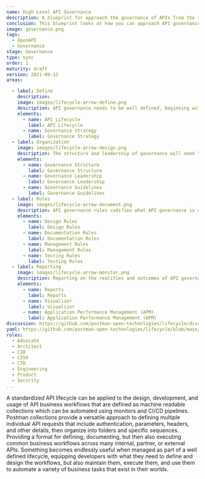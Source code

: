 ```yaml
---
name: High Level API Governance
description: A blueprint for approach the governance of APIs from the top down, establishing a higher level strategy for defining what governance is, and then helping spread guidance across teams that helps enable them to deliver more consistent APIs across a more consistent API lifecycle no matter what type of API they are delivering.
conclusion: This blueprint looks at how you can approach API governance as an organization, establishing high level strategy and practices that can be used to direct governance efforts across teams. Each element within this blueprint works to provide a simple overview of what is involved across the entire life of an API, with more detail present on the detail page for each element (if you are viewing this on the API lifecycle project site). If you are reading this via a PDF or printed version you can visit the landing page for this blueprint to access more information and view specific actions you might possibly consider taking as part of applying each element of this proposed lifecycle within your own operations. This blueprint is a living document and will continue to evolve and be added to over time based upon feedback from readers. If you have any questions, feedback, or feel like there is more information you need, feel free to jump on the Github discussion for this blueprint, or any of the individual elements present--the value this blueprint provides is actively defined by the feedback community members like you.
image: governance.png
tags:
  - OpenAPI
  - Governance
stage: Governance
type: sync
order: 1
maturity: draft
version: 2021-09-12
areas:  

  - label: Define
    description: 
    image: images/lifecycle-arrow-define.png
    description: API governance needs to be well defined, beginning with defining the overall API lifecycle, which this project is dedicated to doing, and the establishment of a formal strategy. Without properly defining of what governance is, and how it will be applied across the API lifecycle, it will never be realized. To establish API governance at the highest levels within an organization you need a well defined view of what is happening today across operations, and coherent articulation of where we should be going. This definition will not every e complete, but more of an ongoing journey for an organization to define itself.
    elements: 
      - name: API Lifecycle
        label: API Lifecycle    
      - name: Governance Strategy
        label: Governance Strategy
  - label: Organization
    image: images/lifecycle-arrow-design.png
    description: The structure and leadership of governance will need to be established for API governance to move forward at the highest levels, otherwise it will just be a low-level vision that a handful of teams are able to realize. The organization of governance needs to reflect the organization where it is being applied in order to have greatest impact. To do this, you have to invest resources, time, and people to helping organize, lead, and guide teams in learning about, understanding, applying, reporting, and providing feedback on what is working and what is not working when it comes to governance.
    elements:
      - name: Governance Structure
        label: Governance Structure
      - name: Governance Leadership
        label: Governance Leadership    
      - name: Governance Guidelines
        label: Governance Guidelines                     
  - label: Rules
    image: images/lifecycle-arrow-document.png
    description: API governance rules codifies what API governance is as it is applied as part of the design, development and build process on the ground floor of API operations. Rules provide the benchmark for what governance is across teams, and provide an artifact that can be applied across the API lifecycle by individual designers and developers, and eventually baked into the pipelines that move API infrastructure forward. Rules should reflect what is happening on the ground today, but apply enforcement as part of a forward motion, acknowledging that legacy APIs may not always rise to the level governance an organization is moving towards.
    elements:
      - name: Design Rules
        label: Design Rules
      - name: Documentation Rules
        label: Documentation Rules     
      - name: Management Rules
        label: Management Rules              
      - name: Testing Rules
        label: Testing Rules                          
  - label: Reporting
    image: images/lifecycle-arrow-monitor.png
    description: Reporting on the realities and outcomes of API governance across the API lifecycle is needed to make it more visual and tangible for everyone involved. Reporting across governance being applied to individual APIs, groups of APIs, and overall operations can be realized as part of native platform reporting, customized, localized or in aggregate with Postman Visualizer, or made seamless with existing operations by piping data into APM and other systems to make available for reporting and visualizations via dashboards.
    elements:
      - name: Reports
        label: Reports
      - name: Visualizer
        label: Visualizer  
      - name: Application Performance Management (APM)  
        label: Application Performance Management (APM)                                            
discussion: https://github.com/postman-open-technologies/lifecycle/discussions/45
yaml: https://github.com/postman-open-technologies/lifecycle/blob/main/_blueprints/low-level-governance.md
roles:
  - Advocate
  - Architect
  - CIO
  - CISO
  - CTO
  - Engineering
  - Product
  - Security
...
```

A standardized API lifecycle can be applied to the design, development, and usage of API business workflows that are defined as machine readable collections which can be automated using monitors and CI/CD pipelines. Postman collections provide a versatile approach to defining multiple individual API requests that include authentication, parameters, headers, and other details, then organize into folders and specific sequences. Providing a format for defining, documenting, but then also executing common business workflows across many internal, partner, or external APIs. Something becomes endlessly useful when managed as part of a well defined lifecycle, equipping developers with what they need to define and design the workflows, but also maintain them, execute them, and use them to automate a variety of business tasks that exist in their worlds.

